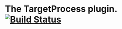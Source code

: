 The TargetProcess plugin.  [![Build Status](https://travis-ci.org/bubuntux/targetprocess-intellij-plugin.png?branch=master)](https://travis-ci.org/bubuntux/targetprocess-intellij-plugin)
=============